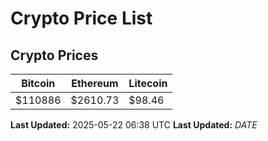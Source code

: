 # Crypto Price List

## Crypto Prices
| Bitcoin | Ethereum | Litecoin |
| ------- | -------- | -------- |
| $110886 | $2610.73 | $98.46 |
**Last Updated:** 2025-05-22 06:38 UTC
**Last Updated:** $DATE$
